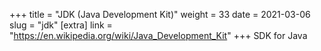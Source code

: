 +++
title = "JDK (Java Development Kit)"
weight = 33
date = 2021-03-06
slug = "jdk"
[extra]
link = "https://en.wikipedia.org/wiki/Java_Development_Kit"
+++
SDK for Java

